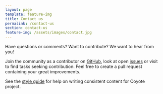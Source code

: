 ```yaml
---
layout: page
template: feature-img
title: Contact us
permalink: /contact-us
section: contact-us
feature-img: /assets/images/contact.jpg
---
```


Have questions or comments? Want to contribute? We want to hear from you!

Join the community as a contributor on [GitHub](https://github.com/microsoft/coyote/), look at open [issues](https://github.com/microsoft/coyote/issues) or visit to find tasks seeking contribution. Feel free to create a pull request containing your great improvements.

See the [style guide](/coyote/learn/resources/styleguide) for help on writing consistent content for Coyote project.
